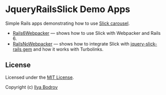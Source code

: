 # JqueryRailsSlick Demo Apps

Simple Rails apps demonstrating how to use [Slick carousel](https://kenwheeler.github.io/slick/).

* [Rails6Webpacker](https://github.com/bodrovis/jquery-slick-rails-demo/tree/master/Rails6Webpacker) — shows how to use Slick with Webpacker and Rails 6.
* [RailsNoWebpacker](https://github.com/bodrovis/jquery-slick-rails-demo/tree/master/RailsNoWebpacker) — shows how to integrate Slick with [jquery-slick-rails gem](https://github.com/bodrovis/jquery-slick-rails) and how it works with Turbolinks.

## License

Licensed under the [MIT License](https://github.com/bodrovis/jquery-slick-rails-demo/blob/master/LICENSE.txt).

Copyright (c) [Ilya Bodrov](http://bodrovis.tech)
